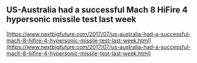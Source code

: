 ## US-Australia had a successful Mach 8 HiFire 4 hypersonic missile test last week
  
  [https://www.nextbigfuture.com/2017/07/us-australia-had-a-successful-mach-8-hifire-4-hypersonic-missile-test-last-week.html](https://www.nextbigfuture.com/2017/07/us-australia-had-a-successful-mach-8-hifire-4-hypersonic-missile-test-last-week.html)